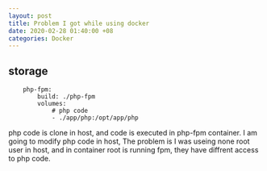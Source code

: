```yaml
---
layout: post
title: Problem I got while using docker
date: 2020-02-28 01:40:00 +08
categories: Docker
---
```


## storage

```
    php-fpm:
        build: ./php-fpm
        volumes: 
            # php code
            - ./app/php:/opt/app/php
```

php code is clone in host, and code is executed in php-fpm container. I am going to modify php code in host,  The problem is I was useing none root user in host, and in container root is running fpm, they have diffrent access to php code.
